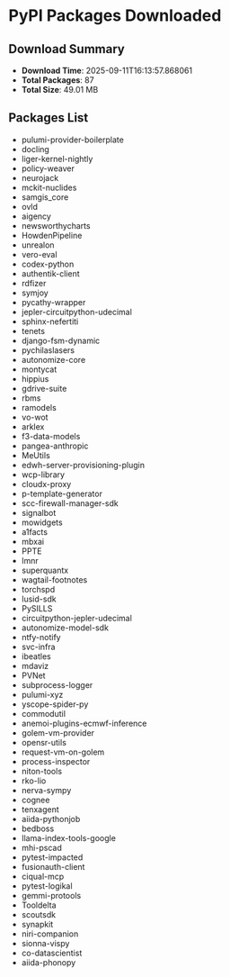 # PyPI Packages Downloaded

## Download Summary
- **Download Time**: 2025-09-11T16:13:57.868061
- **Total Packages**: 87
- **Total Size**: 49.01 MB

## Packages List
- pulumi-provider-boilerplate
- docling
- liger-kernel-nightly
- policy-weaver
- neurojack
- mckit-nuclides
- samgis_core
- ovld
- aigency
- newsworthycharts
- HowdenPipeline
- unrealon
- vero-eval
- codex-python
- authentik-client
- rdfizer
- symjoy
- pycathy-wrapper
- jepler-circuitpython-udecimal
- sphinx-nefertiti
- tenets
- django-fsm-dynamic
- pychilaslasers
- autonomize-core
- montycat
- hippius
- gdrive-suite
- rbms
- ramodels
- vo-wot
- arklex
- f3-data-models
- pangea-anthropic
- MeUtils
- edwh-server-provisioning-plugin
- wcp-library
- cloudx-proxy
- p-template-generator
- scc-firewall-manager-sdk
- signalbot
- mowidgets
- a1facts
- mbxai
- PPTE
- lmnr
- superquantx
- wagtail-footnotes
- torchspd
- lusid-sdk
- PySILLS
- circuitpython-jepler-udecimal
- autonomize-model-sdk
- ntfy-notify
- svc-infra
- ibeatles
- mdaviz
- PVNet
- subprocess-logger
- pulumi-xyz
- yscope-spider-py
- commodutil
- anemoi-plugins-ecmwf-inference
- golem-vm-provider
- opensr-utils
- request-vm-on-golem
- process-inspector
- niton-tools
- rko-lio
- nerva-sympy
- cognee
- tenxagent
- aiida-pythonjob
- bedboss
- llama-index-tools-google
- mhi-pscad
- pytest-impacted
- fusionauth-client
- ciqual-mcp
- pytest-logikal
- gemmi-protools
- Tooldelta
- scoutsdk
- synapkit
- niri-companion
- sionna-vispy
- co-datascientist
- aiida-phonopy
